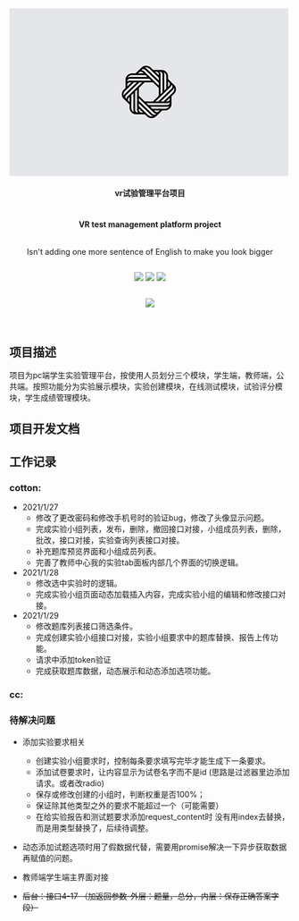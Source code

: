 <div align="center" style="display:flex;flex-direction:column;">
    <div style="width:500px;height:300px;">
    	<img src="./img/itemLogo.png">
    </div>
    <h4>vr试验管理平台项目</h4>
    <h4>VR test management platform project</h4>
    <p>Isn't adding one more sentence of English to make you look bigger</p>
    <p>
		<img src="https://img.shields.io/badge/teacher-cotton-brightgreen">
        <img src="https://img.shields.io/badge/student-cc-brightgreen">
        <img src="https://img.shields.io/badge/index-cc-brightgreen">
    </p>
    <p>
    	<img src="https://img.shields.io/badge/release-1.0.0-9fc">
    </p>
</div>
​      

## 项目描述

​	项目为pc端学生实验管理平台，按使用人员划分三个模块，学生端，教师端，公共端。按照功能分为实验展示模块，实验创建模块，在线测试模块，试验评分模块，学生成绩管理模块。

## 项目开发文档





## 工作记录

### cotton:

- 2021/1/27
  - 修改了更改密码和修改手机号时的验证bug，修改了头像显示问题。
  - 完成实验小组列表，发布，删除，撤回接口对接，小组成员列表，删除，批改，接口对接，实验查询列表接口对接。
  - 补充题库预览界面和小组成员列表。
  - 完善了教师中心我的实验tab面板内部几个界面的切换逻辑。
- 2021/1/28
  - 修改选中实验时的逻辑。
  - 完成实验小组页面动态加载插入内容，完成实验小组的编辑和修改接口对接。
- 2021/1/29
  - 修改题库列表接口筛选条件。
  - 完成创建实验小组接口对接，实验小组要求中的题库替换、报告上传功能。
  - 请求中添加token验证
  - 完成获取题库数据，动态展示和动态添加选项功能。

### cc:





### 待解决问题

- 添加实验要求相关
  - 创建实验小组要求时，控制每条要求填写完毕才能生成下一条要求。
  - 添加试卷要求时，让内容显示为试卷名字而不是id (思路是过滤器里边添加请求。或者改radio)
  - 保存或修改创建的小组时，判断权重是否100%；
  - 保证除其他类型之外的要求不能超过一个（可能需要）
  - 在给实验报告和测试题要求添加request_content时 没有用index去替换，而是用类型替换了，后续待调整。
- 动态添加试题选项时用了假数据代替，需要用promise解决一下异步获取数据再赋值的问题。
  
- 教师端学生端主界面对接



- ~~后台：接口4-17 （加返回参数-外层：题量，总分，内层：保存正确答案字段）~~